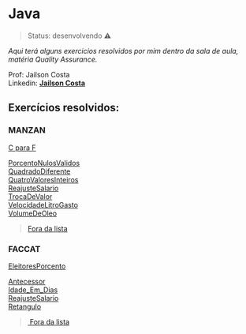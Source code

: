 # Java

> Status: desenvolvendo ⚠️

_Aqui terá alguns exercicios resolvidos por mim dentro da sala de aula, matéria Quality Assurance._
<br>

Prof: Jailson Costa
<br>
Linkedin: **[Jailson Costa](https://www.linkedin.com/in/jailson-costa-dos-santos/)**


## Exercícios resolvidos:

### MANZAN 


<div> 
  <a href="https://github.com/caioz95/java-AT/blob/master/src/Manzan/CparaF.java" target="_blank"> C para F </a>



 <a href="https://github.com/caioz95/java-AT/blob/master/src/Manzan/PorcentoNulosValidos.java" target="_blank"> PorcentoNulosValidos
   </a> <br>
    <a href="https://github.com/caioz95/java-AT/blob/master/src/Manzan/QuadradoDf.java" target="_blank"> QuadradoDiferente</a> <br>
     <a href="https://github.com/caioz95/java-AT/blob/master/src/Manzan/QuatroValoresInteiros.java" target="_blank"> QuatroValoresInteiros </a> <br>
      <a href="https://github.com/caioz95/java-AT/blob/master/src/Manzan/ReajusteSalario.java" target="_blank"> ReajusteSalario </a> <br>
       <a href="https://github.com/caioz95/java-AT/blob/master/src/Manzan/TrocaDeValor.java" target="_blank"> TrocaDeValor </a> <br>
        <a href="https://github.com/caioz95/java-AT/blob/master/src/Manzan/VelocidadeLitroGasto.java" target="_blank"> VelocidadeLitroGasto </a> <br>
         <a href="https://github.com/caioz95/java-AT/blob/master/src/Manzan/VolumeDeOleo.java" target="_blank"> VolumeDeOleo </a> <br>
</div>


>  <a href="https://github.com/caioz95/java-AT/tree/master/src/Manzan" target="_blank"> Fora da lista </a>


### FACCAT

<div> 
  <a href=https://github.com/caioz95/java-AT/blob/master/src/exerciciosFaccat/EleitoresPorcento.java" target="_blank"> EleitoresPorcento </a>

 <a href="https://github.com/caioz95/java-AT/blob/master/src/exerciciosFaccat/Exercicio05Faccat.java" target="_blank"> Antecessor
   </a> <br>
    <a href="https://github.com/caioz95/java-AT/blob/master/src/exerciciosFaccat/Idade_Em_Dias.java" target="_blank"> Idade_Em_Dias</a> <br>
     <a href="https://github.com/caioz95/java-AT/blob/master/src/exerciciosFaccat/ReajusteSalario.java" target="_blank"> ReajusteSalario </a> <br>
      <a href="https://github.com/caioz95/java-AT/blob/master/src/exerciciosFaccat/Retangulo.java" target="_blank"> Retangulo </a>

>  <a href="https://github.com/caioz95/java-AT/tree/master/src/exerciciosFaccat" target="_blank"> Fora da lista </a>


